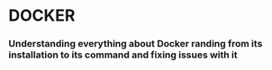 <h1>DOCKER</h1>
<h3>Understanding everything about Docker randing from its installation to its command and fixing issues with it</h3>
